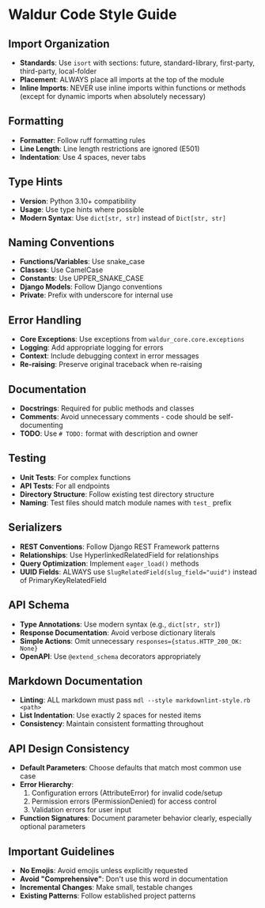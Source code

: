 # Waldur Code Style Guide

## Import Organization

- **Standards**: Use `isort` with sections: future, standard-library, first-party, third-party, local-folder
- **Placement**: ALWAYS place all imports at the top of the module
- **Inline Imports**: NEVER use inline imports within functions or methods (except for dynamic imports when absolutely necessary)

## Formatting

- **Formatter**: Follow ruff formatting rules
- **Line Length**: Line length restrictions are ignored (E501)
- **Indentation**: Use 4 spaces, never tabs

## Type Hints

- **Version**: Python 3.10+ compatibility
- **Usage**: Use type hints where possible
- **Modern Syntax**: Use `dict[str, str]` instead of `Dict[str, str]`

## Naming Conventions

- **Functions/Variables**: Use snake_case
- **Classes**: Use CamelCase
- **Constants**: Use UPPER_SNAKE_CASE
- **Django Models**: Follow Django conventions
- **Private**: Prefix with underscore for internal use

## Error Handling

- **Core Exceptions**: Use exceptions from `waldur_core.core.exceptions`
- **Logging**: Add appropriate logging for errors
- **Context**: Include debugging context in error messages
- **Re-raising**: Preserve original traceback when re-raising

## Documentation

- **Docstrings**: Required for public methods and classes
- **Comments**: Avoid unnecessary comments - code should be self-documenting
- **TODO**: Use `# TODO:` format with description and owner

## Testing

- **Unit Tests**: For complex functions
- **API Tests**: For all endpoints
- **Directory Structure**: Follow existing test directory structure
- **Naming**: Test files should match module names with `test_` prefix

## Serializers

- **REST Conventions**: Follow Django REST Framework patterns
- **Relationships**: Use HyperlinkedRelatedField for relationships
- **Query Optimization**: Implement `eager_load()` methods
- **UUID Fields**: ALWAYS use `SlugRelatedField(slug_field="uuid")` instead of PrimaryKeyRelatedField

## API Schema

- **Type Annotations**: Use modern syntax (e.g., `dict[str, str]`)
- **Response Documentation**: Avoid verbose dictionary literals
- **Simple Actions**: Omit unnecessary `responses={status.HTTP_200_OK: None}`
- **OpenAPI**: Use `@extend_schema` decorators appropriately

## Markdown Documentation

- **Linting**: ALL markdown must pass `mdl --style markdownlint-style.rb <path>`
- **List Indentation**: Use exactly 2 spaces for nested items
- **Consistency**: Maintain consistent formatting throughout

## API Design Consistency

- **Default Parameters**: Choose defaults that match most common use case
- **Error Hierarchy**:
  1. Configuration errors (AttributeError) for invalid code/setup
  2. Permission errors (PermissionDenied) for access control
  3. Validation errors for user input
- **Function Signatures**: Document parameter behavior clearly, especially optional parameters

## Important Guidelines

- **No Emojis**: Avoid emojis unless explicitly requested
- **Avoid "Comprehensive"**: Don't use this word in documentation
- **Incremental Changes**: Make small, testable changes
- **Existing Patterns**: Follow established project patterns
